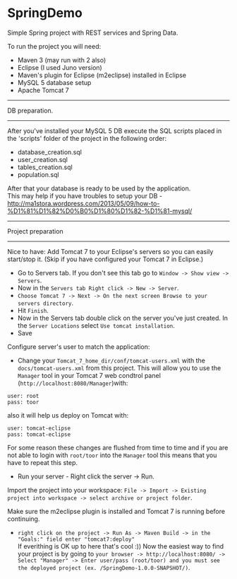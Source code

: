 SpringDemo
==========

Simple Spring project with REST services and Spring Data.

To run the project you will need:  
 - Maven 3 (may run with 2 also)  
 - Eclipse (I used Juno version)  
 - Maven's plugin for Eclipse (m2eclipse) installed in Eclipse  
 - MySQL 5 database setup  
 - Apache Tomcat 7  
  
  
___
DB preparation.  
___
After you've installed your MySQL 5 DB execute the SQL scripts placed in the 'scripts' folder of the project in the following order:  
 - database_creation.sql  
 - user_creation.sql  
 - tables_creation.sql  
 - population.sql  
  
After that your database is ready to be used by the application.  
This may help if you have troubles to setup your DB - http://ma1stora.wordpress.com/2013/05/09/how-to-%D1%81%D1%82%D0%B0%D1%80%D1%82-%D1%81-mysql/  
  
  
___
Project preparation
___

Nice to have: Add Tomcat 7 to your Eclipse's servers so you can easily start/stop it. (Skip if you have configured your Tomcat 7 in Eclipse.)  
 - Go to Servers tab. If you don't see this tab go to `Window -> Show view -> Servers`.  
 - Now in the `Servers tab Right click -> New -> Server`.  
 - `Choose Tomcat 7 -> Next -> On the next screen Browse to your servers directory`.
 - Hit `Finish`.  
 - Now in the Servers tab double click on the server you've just created. In the `Server Locations` select `Use tomcat installation`.  
 - Save  
  
Configure server's user to match the application:  
  
 - Change your `Tomcat_7_home_dir/conf/tomcat-users.xml` with the `docs/tomcat-users.xml` from this project. This will allow you to use the `Manager` tool in your Tomcat 7 web condtrol panel (`http://localhost:8080/Manager`)with:  
  
  `user: root`  
  `pass: toor`  
  
 also it will help us deploy on Tomcat with:  
  
  `user: tomcat-eclipse`  
  `pass: tomcat-eclipse`  
  
 For some reason these changes are flushed from time to time and if you are not able to login with `root/toor` into the `Manager` tool this means that you have to repeat this step.  
  
 - Run your server - Right click the server -> Run.  
  
Import the project into your workspace:  `File -> Import -> Existing project into workspace -> select archive or project folder`.  
  
Make sure the m2eclipse plugin is installed and Tomcat 7 is running before continuing.  
 - `right click on the project -> Run As -> Maven Build -> in the "Goals:" field enter "tomcat7:deploy"`  
If everithing is OK up to here that's cool :)) Now the easiest way to find your project is by going to `your browser -> http://localhost:8080/ -> Select "Manager" -> Enter user/pass (root/toor) and you must see the deployed project (ex. /SpringDemo-1.0.0-SNAPSHOT/)`.